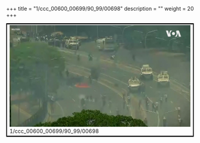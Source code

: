 +++
title = "1/ccc_00600_00699/90_99/00698"
description = ""
weight = 20
+++

<table style="border:2px solid black;max-width:800px;max-height:800px;" 
><tr><td>
<img class="center-fit-jpg"
src="/jpg_/aaa_20190430_NxaOmWaI8sI_00697.jpg">
1/ccc_00600_00699/90_99/00698
</img></td></tr></table>
